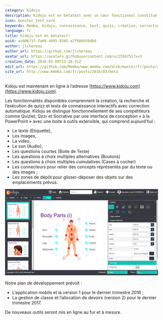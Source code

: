 ```yaml
---
category: Kidoju
description: Kidoju est en bêtatest avec un cœur fonctionnel constitué de la création, recherche et lecture de quizz et autres tests de connaissance.
icon: monitor_test_card
keywords: Memba, Kidoju, connaissance, test, quizz, création, correction, PowerPoint, Quizlet, Qzzr, Socrative, texte, audio, vidéo, image, boîte de texte, radio, bouton, case à cocher, connecter, connecteur, glisser, déposer, cible, zone  
language: fr
title: Kidoju est en bêtatest!
uuid: ac00671f-7a00-4405-8205-a7f986b59db0
author: jlchereau
author_url: https://github.com/jlchereau
avatar_url: https://avatars.githubusercontent.com/u/2556751?v=3
creation_date: 2016-03-09T12:24:31Z
edit_url: https://github.com/Memba/www.memba.com/blob/master/fr/posts/2016/beta.md
site_url: http://www.memba.com/fr/posts/2016/03/beta
---
```

Kidoju est maintenant en ligne à l’adresse [https://www.kidoju.com](https://www.kidoju.com).

Les fonctionnalités disponibles comprennent la création, la recherche et l’exécution de quizz et tests de connaissance interactifs avec correction automatique.
Kidoju se distingue fonctionnellement de ses compétiteurs comme Quizlet, Qzzr et Socrative par une interface de conception « à la PowerPoint »
avec une boite à outils extensible, qui comprend aujourd’hui :

- Le texte (Etiquette),
- Les images,
- La video,
- Le son (Audio),
- Les questions courtes (Boite de Texte)
- Les questions à choix multiples alternatives (Boutons)
- Les questions à choix multiples cumulatives (Cases à cocher)
- Les connecteurs pour relier des concepts représentés par du texte ou des images ;
- Les zones de dépôt pour glisser-déposer des objets sur des emplacements prévus.

![Kidoju est en bêtatest!](https://raw.githubusercontent.com/Memba/www.memba.com/master/fr/posts/2016/beta.png)

Notre plan de développement prévoit :

- L’application mobile et la version 1 pour le dernier trimestre 2016 ;
- La gestion de classe et l’allocation de devoirs (version 2) pour le dernier trimestre 2017.

De nouveaux outils seront mis en ligne au fur et à mesure.